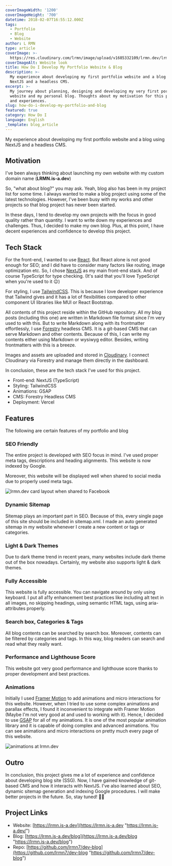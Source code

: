 ```yaml
---
coverImageWidth: '1200'
coverImageHeight: '700'
datetime: 2018-02-07T16:55:12.000Z
tags:
  - Portfolio
  - Blog
  - Website
author: L RMN
type: article
coverImage: >-
  https://res.cloudinary.com/lrmn/image/upload/v1685332109/lrmn.dev/lrmn-dev.og_slepvx.png
coverImageAlt: Website look
title: How Do I Develop My Portfolio Website & Blog
description: >-
  My experience about developing my first portfolio website and a blog using
  NextJS and a headless CMS.
excerpt: >-
  My journey about planning, designing and developing my very first portfolio
  website and my personal blog. Thoughts about my motivation for this project
  and experiences.
slug: how-do-i-develop-my-portfolio-and-blog
featured: true
category: How Do I
language: English
_template: blog_article
---
```




My experience about developing my first portfolio website and a blog using NextJS and a headless CMS.

## Motivation

I've been always thinking about launching my own website with my custom domain name (**LRMN.is-a.dev**)

So, "what about blog?" you may ask. Yeah, blog also has been in my project list for some time. I always wanted to make a blog project using some of the latest technologies. However, I've been busy with my works and other projects so that blog project has never been started.

In these days, I tend to develop my own projects with the focus in good quality rather than quantity. 
I want to write down my experiences and challenges. 
Thus, I decided to make my own blog. Plus, at this point, I have decent experiences and confidence to develop this project.

## Tech Stack

For the front-end, I wanted to use [React](https://reactjs.org/ "React Official Website"). But React alone is not good enough for SEO; and I did have to consider many factors like routing, image optimization etc. So, I chose [NextJS](https://nextjs.org/ "NextJS Official Website") as my main front-end stack. And of course TypeScript for type checking. (It's said that you'll love TypeScript when you're used to it 😉)

For styling, I use [TailwindCSS](https://tailwindcss.com/ "Tailwind CSS Official Website"). This is because I love developer experience that Tailwind gives and it has a lot of flexibilities compared to other component UI libraries like MUI or React Bootstrap.

All contents of this project reside within the GitHub repository. All my blog posts (including this one) are written in Markdown file format since I'm very used to with this. But to write Markdown along with its frontmatter effortlessly, I use [Forestry](https://forestry.io/ "Forestry Official Website") headless CMS. It is a git-based CMS that can serve Markdown and other contents. Because of this, I can write my contents either using Markdown or wysiwyg editor. Besides, writing frontmatters with this is a breeze.

Images and assets are uploaded and stored in [Cloudinary](https://cloudinary.com/ "Cloudinary Official Website"). I connect Cloudinary via Forestry and manage them directly in the dashboard.

In conclusion, these are the tech stack I've used for this project.

- Front-end: NextJS (TypeScript)
- Styling: TailwindCSS
- Animations: GSAP
- CMS: Forestry Headless CMS
- Deployment: Vercel

## Features

The following are certain features of my portfolio and blog

### SEO Friendly

The entire project is developed with SEO focus in mind. I've used proper meta tags, descriptions and heading alignments. This website is now indexed by Google.

Moreover, this website will be displayed well when shared to social media due to properly used meta tags.

![lrmn.dev card layout when shared to Facebook](https://res.cloudinary.com/lrmn/image/upload/v1685347663/lrmn-google_q4ifow.png "Card layout when shared to Facebook")

### Dynamic Sitemap

Sitemap plays an important part in SEO. Because of this, every single page of this site should be included in sitemap.xml. I made an auto generated sitemap in my website whenever I create a new content or tags or categories.

### Light & Dark Themes

Due to dark theme trend in recent years, many websites include dark theme out of the box nowadays. Certainly, my website also supports light & dark themes.

### Fully Accessible

This website is fully accessible. You can navigate around by only using keyboard. I put all a11y enhancement best practices like including alt text in all images, no skipping headings, using semantic HTML tags, using aria-attributes properly.

### Search box, Categories & Tags

All blog contents can be searched by search box. Moreover, contents can be filtered by categories and tags. In this way, blog readers can search and read what they really want.

### Performance and Lighthouse Score

This website got very good performance and lighthouse score thanks to proper development and best practices.

### Animations

Initially I used [Framer Motion](https://www.framer.com/motion/ "Framer Motion") to add animations and micro interactions for this website. However, when I tried to use some complex animations and parallax effects, I found it inconvenient to integrate with Framer Motion (Maybe I'm not very good at and used to working with it). Hence, I decided to use [GSAP](https://greensock.com/ "GSAP Animation Library") for all of my animations. It is one of the most popular animation library and it is capable of doing complex and advanced animations. You can see animations and micro interactions on pretty much every page of this website.

![animations at lrmn.dev](https://res.cloudinary.com/lrmn/image/upload/v1685346299/lrmn.dev/lrmndev_a6vt7t.gif "lrmn.dev website")

## Outro

In conclusion, this project gives me a lot of experience and confidence about developing blog site (SSG). Now, I have gained knowledge of git-based CMS and how it interacts with NextJS. I've also learned about SEO, dynamic sitemap generation and indexing Google procedures. I will make better projects in the future. So, stay tuned! ✌🏻

## Project Links

- Website: [https://lrmn.is-a.dev](https://lrmn.is-a.dev "https://lrmn.is-a.dev/")
- Blog: [https://lrmn.is-a.dev/blog](https://lrmn.is-a.dev/blog "https://lrmn.is-a.dev/blog")
- Repo: [https://github.com/lrmn7/dev-blog](https://github.com/lrmn7/dev-blog "https://github.com/lrmn7/dev-blog")
